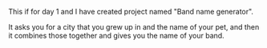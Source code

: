 This if for day 1 and I have created project named "Band name generator".

It asks you for a city that you grew up in and the name of your pet, 
and then it combines those together and gives you the name of your band.

